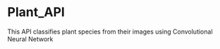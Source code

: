 # Plant_API

This API classifies plant species from their images using Convolutional Neural Network
